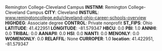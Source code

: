 
Remington College-Cleveland Campus
**INSTNM**: Remington College-Cleveland Campus
**CITY**: Cleveland
**INSTURL**: www.remingtoncollege.edu/cleveland-ohio-career-schools-overview
**HIGHDEG**: Associate degree
**CONTROL**: Private nonprofit
**ST_FIPS**: Ohio
**LATITUDE**: 41.422951
**LONGITUDE**: -81.579347
**HBCU**: 0.0
**PBI**: 1.0
**ANNHI**: 0.0
**TRIBAL**: 0.0
**AANAPII**: 0.0
**HSI**: 0.0
**NANTI**: 0.0
**MENONLY**: 0.0
**WOMENONLY**: 0.0
**RELAFFIL**: None
**CURROPER**: 1.0
**location**: 41.422951, -81.579347